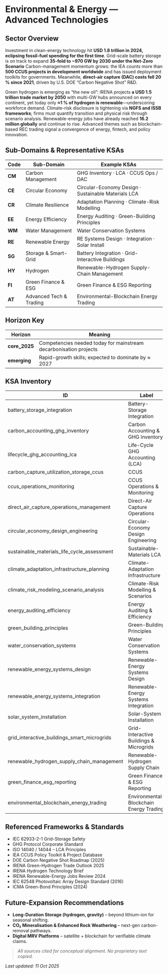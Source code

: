 # Environmental & Energy — Advanced Technologies

## Sector Overview  
Investment in clean-energy technology hit **USD 1.8 trillion in 2024, eclipsing fossil-fuel spending for the first time**.  Grid-scale battery storage is on track to expand **35-fold to ~970 GW by 2030 under the Net-Zero Scenario** Carbon-management momentum grows: the IEA counts more than **500 CCUS projects in development worldwide** and has issued deployment toolkits for governments.  Meanwhile, **direct-air capture (DAC) costs fell 20 % since 2021**, driven by U.S. DOE “Carbon Negative Shot” R&D.  

Green hydrogen is emerging as “the new oil”: IRENA projects **a USD 1.5 trillion trade market by 2050** with multi-GW hubs announced on every continent, yet today only **≈1 % of hydrogen is renewable**—underscoring workforce demand.  Climate-risk disclosure is tightening via **NGFS and ISSB frameworks**; firms must quantify transition and physical risk through scenario analysis.  Renewable-energy jobs have already reached **16.2 million globally** and continue to rise.  Advanced themes such as blockchain-based REC trading signal a convergence of energy, fintech, and policy innovation.

## Sub-Domains & Representative KSAs
| Code | Sub-Domain                 | Example KSAs                                         |
|------|----------------------------|------------------------------------------------------|
| **CM** | Carbon Management         | GHG Inventory · LCA · CCUS Ops / DAC                 |
| **CE** | Circular Economy          | Circular-Economy Design · Sustainable Materials LCA |
| **CR** | Climate Resilience        | Adaptation Planning · Climate-Risk Modelling        |
| **EE** | Energy Efficiency         | Energy Auditing · Green-Building Principles         |
| **WM** | Water Management          | Water Conservation Systems                          |
| **RE** | Renewable Energy          | RE Systems Design · Integration · Solar Install     |
| **SG** | Storage & Smart-Grid      | Battery Integration · Grid-Interactive Buildings    |
| **HY** | Hydrogen                  | Renewable-Hydrogen Supply-Chain Management          |
| **FI** | Green Finance & ESG       | Green Finance & ESG Reporting                       |
| **AT** | Advanced Tech & Trading   | Environmental-Blockchain Energy Trading             |

## Horizon Key
| Horizon        | Meaning                                                             |
|----------------|---------------------------------------------------------------------|
| **core_2025**  | Competencies needed today for mainstream decarbonisation projects   |
| **emerging**   | Rapid-growth skills; expected to dominate by ≈ 2027                 |

## KSA Inventory
| ID | Label | Horizon |
|----|-------|---------|
| battery_storage_integration | Battery-Storage Integration | core_2025 |
| carbon_accounting_ghg_inventory | Carbon Accounting & GHG Inventory | core_2025 |
| lifecycle_ghg_accounting_lca | Life-Cycle GHG Accounting (LCA) | core_2025 |
| carbon_capture_utilization_storage_ccus | CCUS | emerging |
| ccus_operations_monitoring | CCUS Operations & Monitoring | emerging |
| direct_air_capture_operations_management | Direct-Air Capture Operations | emerging |
| circular_economy_design_engineering | Circular-Economy Design Engineering | core_2025 |
| sustainable_materials_life_cycle_assessment | Sustainable-Materials LCA | core_2025 |
| climate_adaptation_infrastructure_planning | Climate-Adaptation Infrastructure | core_2025 |
| climate_risk_modeling_scenario_analysis | Climate-Risk Modelling & Scenarios | emerging |
| energy_auditing_efficiency | Energy Auditing & Efficiency | core_2025 |
| green_building_principles | Green-Building Principles | core_2025 |
| water_conservation_systems | Water Conservation Systems | core_2025 |
| renewable_energy_systems_design | Renewable-Energy Systems Design | core_2025 |
| renewable_energy_systems_integration | Renewable-Energy Systems Integration | core_2025 |
| solar_system_installation | Solar-System Installation | core_2025 |
| grid_interactive_buildings_smart_microgrids | Grid-Interactive Buildings & Microgrids | emerging |
| renewable_hydrogen_supply_chain_management | Renewable-Hydrogen Supply Chain | emerging |
| green_finance_esg_reporting | Green Finance & ESG Reporting | core_2025 |
| environmental_blockchain_energy_trading | Environmental-Blockchain Energy Trading | emerging |

## Referenced Frameworks & Standards
* IEC 62933-2-1 Grid-Storage Safety
* GHG Protocol Corporate Standard 
* ISO 14040 / 14044 – LCA Principles
* IEA CCUS Policy Toolkit & Project Database
* DOE Carbon Negative Shot Roadmap (2025) 
* IRENA Green-Hydrogen Trade Outlook 2025  
* IRENA Hydrogen Technology Brief
* IRENA Renewable-Energy Jobs Review 2024
* IEC 62548 Photovoltaic Array Design Standard (2016)  
* ICMA Green-Bond Principles (2024)  

## Future-Expansion Recommendations
* **Long-Duration Storage (hydrogen, gravity)** – beyond lithium-ion for seasonal shifting.  
* **CO₂ Mineralisation & Enhanced Rock Weathering** – next-gen carbon-removal pathways.  
* **Digital MRV Platforms** – satellite + blockchain for verifiable climate claims.  

> *All sources cited for conceptual alignment. No proprietary text copied.*

_Last updated: 11 Oct 2025_
